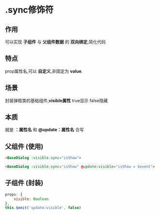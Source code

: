 # .sync修饰符

## 作用

可以实现 **子组件** 与 **父组件数据** 的 **双向绑定**,简化代码

## 特点

prop属性名,可以 **自定义**,非固定为 **value**.

## 场景

封装弹框类的基础组件,**visible属性** true显示 false隐藏

## 本质

就是 **：属性名** 和 **@update：属性名** 合写

## 父组件 (使用)

```html
<BaseDialog :visible.sync="isShow">

<BaseDialog :visible.sync="isShow" @update:visible="isShow = $event">
```

## 子组件 (封装)

```js
props: {
	visible: Boolean
},
this.$emit('update:visible', false)
```